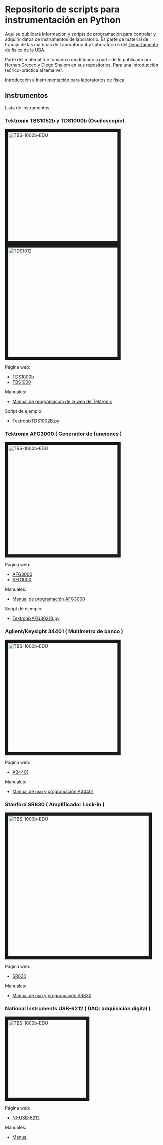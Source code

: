 # Repositorio de scripts para instrumentación en Python

Aquí se publicará información y scripts de programación para controlar y adquirir datos de instrumentos de laboratorio. Es parte de material de trabajo de las materias de Laboratorio 4 y Laboratorio 5 del [Departamento de física de la UBA](https://www.df.uba.ar/es/docentes/paginas-de-materias/).

Parte del material fue tomado o modificado a partir de lo publicado por [Hernan Grecco](https://github.com/hgrecco/labosdf) y [Diego Shalom](https://github.com/diegoshalom/labosdf) en sus repositorios.
Para una introducción teórico-práctica al tema ver:

<span  style="color:red" >
<a href="https://marceluda.github.io/python-para-fisicos/tuto/labo2/05_instrumentacion/"  >Introducción a Instrumentación para laboratorios de física</a>
</span>



## Instrumentos

Lista de instrumentos

### Tektronix TBS1052b y TDS1000b (Osciloscopio)

<img src="imgs/TBS-1000b-EDU.png" alt="TBS-1000b-EDU" width="350" border="10" /> <img src="imgs/TDS1012.png" alt="TDS1012" width="350" border="10" />


Página web:
  - [TDS1000b](https://www.tek.com/datasheet/tds1000b-series-digital-storage-oscilloscopes-datasheet)
  - [TBS1000](https://www.tek.com/oscilloscope/tbs1000-digital-storage-oscilloscope)

Manuales:
  - [Manual de programación de la web de Tektronix](https://download.tek.com/manual/TBS1000-B-EDU-TDS2000-B-C-TDS1000-B-C-EDU-TDS200-TPS2000-Programmer_EN-US-RevA.pdf)

Script de ejemplo:
  - [TektronixTDS1002B.py](TektronixTDS1002B.py)

### Tektronix AFG3000 ( Generador de funciones )

<img src="imgs/AFG3000_series.png" alt="TBS-1000b-EDU" width="350" border="10" />

Página web:
  - [AFG3000](https://www.tek.com/datasheet/afg3000-series)
  - [AFG1000](https://www.tek.com/arbitrary-function-generator/afg1000-arbitrary-function-generator)

Manuales:
  - [Manual de programación AFG3000](https://download.tek.com/manual/AFG3000-Series-Arbitrary-Function-Generator-Programmer-EN.pdf)


Script de ejemplo:
- [TektronixAFG3021B.py](TektronixAFG3021B.py)


### Agilent/Keysight 34401 ( Multímetro de banco )

<img src="imgs/Agilent_30401.png" alt="TBS-1000b-EDU" width="350" border="10" />

Página web:
  - [A34401](https://www.keysight.com/zz/en/product/34401A/digital-multimeter-6-digit.html)

Manuales:
  - [Manual de uso y programación A34401](https://www.keysight.com/zz/en/assets/9018-01063/user-manuals/9018-01063.pdf)


### Stanford SR830 ( Amplificador Lock-in )

<img src="imgs/SR830.png" alt="TBS-1000b-EDU" width="450" border="10" />

Página web:
- [SR830](https://www.thinksrs.com/products/sr810830.htm)

Manuales:
- [Manual de uso y programación SR830](https://www.thinksrs.com/downloads/pdfs/manuals/SR830m.pdf)


### National Instruments USB-6212 ( DAQ: adquisición digital )

<img src="imgs/NI-6212.png" alt="TBS-1000b-EDU" width="250" border="10" />

Página web:
- [NI-USB-6212](https://www.ni.com/es-cr/support/model.usb-6212.html)

Manuales:
- [Manual](https://www.ni.com/pdf/manuals/371931f.pdf)
